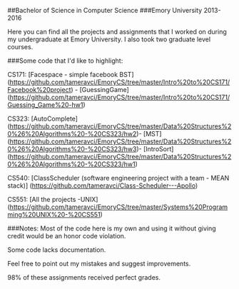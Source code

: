 ##Bachelor of Science in Computer Science
###Emory University 2013-2016

Here you can find all the projects and assignments that I worked on during my undergraduate at Emory University. I also took two graduate level courses.

###Some code that I'd like to highlight:

CS171: [Facespace - simple facebook BST] (https://github.com/tameravci/EmoryCS/tree/master/Intro%20to%20CS171/Facebook%20project) - 
       [GuessingGame] (https://github.com/tameravci/EmoryCS/tree/master/Intro%20to%20CS171/Guessing_Game%20-hw1)

CS323: [AutoComplete] (https://github.com/tameravci/EmoryCS/tree/master/Data%20Structures%20%26%20Algorithms%20-%20CS323/hw2)- [MST] (https://github.com/tameravci/EmoryCS/tree/master/Data%20Structures%20%26%20Algorithms%20-%20CS323/hw3)- [IntroSort] (https://github.com/tameravci/EmoryCS/tree/master/Data%20Structures%20%26%20Algorithms%20-%20CS323/hw1)

CS540: [ClassScheduler (software engineering project with a team - MEAN stack)] (https://github.com/tameravci/Class-Scheduler---Apollo)

CS551: [All the projects -UNIX] (https://github.com/tameravci/EmoryCS/tree/master/Systems%20Programming%20UNIX%20-%20CS551)

###Notes:
Most of the code here is my own and using it without giving credit would be an honor code violation.

Some code lacks documentation.

Feel free to point out my mistakes and suggest improvements.

98% of these assignments received perfect grades. 



